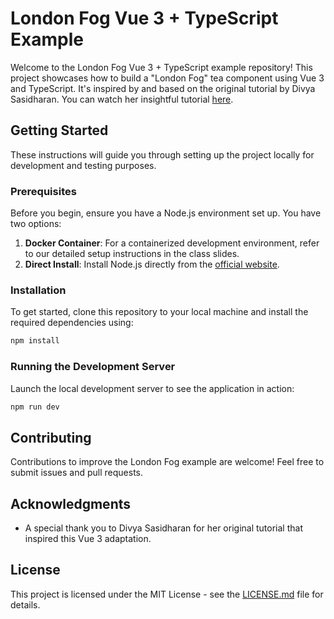 # London Fog Vue 3 + TypeScript Example

Welcome to the London Fog Vue 3 + TypeScript example repository! This project showcases how to build a "London Fog" tea component using Vue 3 and TypeScript. It's inspired by and based on the original tutorial by Divya Sasidharan. You can watch her insightful tutorial [here](https://www.youtube.com/watch?v=O5xF_JHb5oc).

## Getting Started

These instructions will guide you through setting up the project locally for development and testing purposes.

### Prerequisites

Before you begin, ensure you have a Node.js environment set up. You have two options:

1. **Docker Container**: For a containerized development environment, refer to our detailed setup instructions in the class slides.
2. **Direct Install**: Install Node.js directly from the [official website](https://nodejs.org/).

### Installation

To get started, clone this repository to your local machine and install the required dependencies using:

```bash
npm install
```

### Running the Development Server

Launch the local development server to see the application in action:

```bash
npm run dev
```

## Contributing

Contributions to improve the London Fog example are welcome! Feel free to submit issues and pull requests.

## Acknowledgments

- A special thank you to Divya Sasidharan for her original tutorial that inspired this Vue 3 adaptation.

## License

This project is licensed under the MIT License - see the [LICENSE.md](LICENSE.md) file for details.
